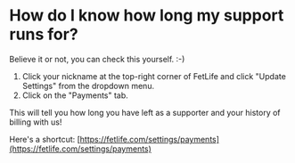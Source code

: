 # How do I know how long my support runs for?

Believe it or not, you can check this yourself. :-)

1. Click your nickname at the top-right corner of FetLife and click "Update Settings" from the dropdown menu.
2. Click on the "Payments" tab.

This will tell you how long you have left as a supporter and your history of billing with us!

Here's a shortcut: [https://fetlife.com/settings/payments](https://fetlife.com/settings/payments)
